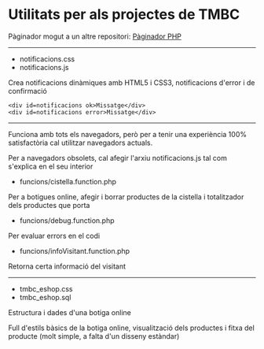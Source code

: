 Utilitats per als projectes de TMBC
=========

Pàginador mogut a un altre repositori: [Pàginador PHP](https://github.com/mitsurugi/Paginador-de-resultats)

-------------------------


- notificacions.css
- notificacions.js

Crea notificacions dinàmiques amb HTML5 i CSS3, notificacions d'error i de confirmació


	<div id=notificacions ok>Missatge</div>
	<div id=notificacions error>Missatge</div>

-------------------------

Funciona amb tots els navegadors, però per a tenir una experiència 100% satisfactòria cal utilitzar navegadors actuals.

Per a navegadors obsolets, cal afegir l'arxiu notificacions.js tal com s'explica en el seu interior

- funcions/cistella.function.php

Per a botigues online, afegir i borrar productes de la cistella i totalitzador dels productes que porta 

- funcions/debug.function.php

Per evaluar errors en el codi

- funcions/infoVisitant.function.php

Retorna certa informació del visitant

-------------------------

- tmbc_eshop.css
- tmbc_eshop.sql

Estructura i dades d'una botiga online

Full d'estils bàsics de la botiga online, visualització dels productes i fitxa del producte (molt simple, a falta d'un disseny estàndar)

